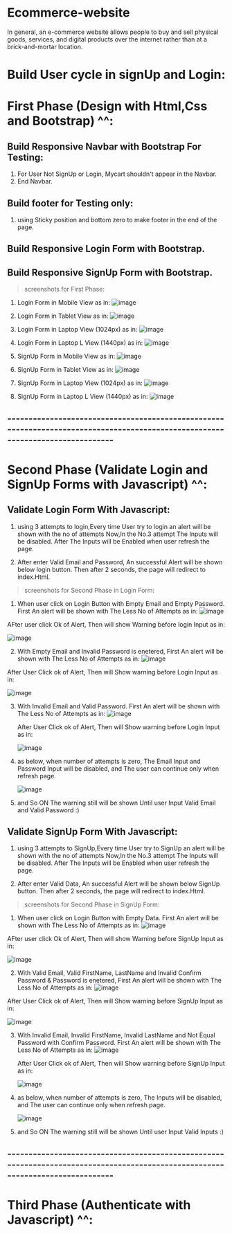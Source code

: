 # Ecommerce-website
In general, an e-commerce website allows people to buy and sell physical goods, services, and digital products over the internet rather than at a brick-and-mortar location.

# Build User cycle in signUp and Login:

# First Phase (Design with Html,Css and Bootstrap) ^^:

## Build Responsive Navbar with Bootstrap For Testing:
  1. For User Not SignUp or Login, Mycart  shouldn't appear in the Navbar.
  2. End Navbar.
  
## Build footer for Testing only:
  1. using Sticky position and bottom zero to make footer in the end of the page.

## Build Responsive Login Form with Bootstrap.

## Build Responsive SignUp Form with Bootstrap.

> screenshots for First Phase:
  1. Login Form in Mobile View as in: 
    ![image](img/FirstPhaseLoginFormWithMobileView.png)
  
  2. Login Form in Tablet View as in:
    ![image](img/FirstPhaseLoginFormWithTabletView.png)
  
  3. Login Form in Laptop View (1024px) as in:
    ![image](img/FirstPhaseLoginFormWithLaptopView1024Px.png)

  4. Login Form in Laptop L View (1440px) as in:
    ![image](img/FirstPhaseLoginFormWithLaptopLView1440Px.png)

  5. SignUp Form in Mobile View as in:
    ![image](img/FirstPhaseSignUpFormWithMobileView.png)

  6. SignUp Form in Tablet View as in:
    ![image](img/FirstPhaseSignUpFormWithTabletView.png)
 
  7. SignUp Form in Laptop View (1024px) as in:
    ![image](img/FirstPhaseSignUpFormWithLaptopView1024Px.png)

  8. SignUp Form in Laptop L View (1440px) as in:
    ![image](img/FirstPhaseSignUpFormWithLaptopView1440Px.png)
 
## -------------------------------------------------------------------------------------------------------------------------------

# Second Phase (Validate Login and SignUp Forms with Javascript) ^^:

## Validate Login Form With Javascript:
 1. using 3 attempts to login,Every time User try to login an alert will be shown with the no of attempts Now,In the No.3 attempt The Inputs will be disabled. After The Inputs will be Enabled when user refresh the page.

 2. After enter Valid Email and Password, An successful Alert will be shown below login button. Then after 2 seconds, the page will redirect to index.Html.

 > screenshots for Second Phase in Login Form:
 1. When user click on Login Button with Empty Email and Empty Password. First An alert will be shown with The Less No of Attempts as in:
   ![image](img/SecondPhaseWhenUserInputEmptyValuesWillShowNumberofAttempts.jpg)

  AFter user click Ok of Alert, Then will show Warning before login Input as in:

  ![image](img/SecondPhaseWhenUserInputEmptyValuesWithWarningInLoginForm.png)

 2. With Empty Email and Invalid Password is enetered, First An alert will be shown with The Less No of Attempts as in:
   ![image](img/SecondPhaseWhenUserInputEmptyEmail%26InvalidPasswordInLoginForm.jpg)

   After User Click ok of Alert, Then will Show warning before Login Input as in:

   ![image](img/SecondPhaseWhenUserInputEmptyEmail%26InvalidPasswordWithWarningLoginForm.png)

3. With Invalid Email and Valid Password. First An alert will be shown with The Less No of Attempts as in:
   ![image](img/SecondPhaseWhenUserInputInvalidEmail%26ValidPasswordLoginFormWithNoOfAttempts.jpg)

   After User Click ok of Alert, Then will Show warning before Login Input as in:

   ![image](img/SecondPhaseWhenUserInputInvalidEmail%26ValidPasswordLoginFormWithWarning.png)

4. as below, when number of attempts is zero, The Email Input and Password Input will be disabled, and The user can continue only when refresh page.

   ![image](img/SecondPhaseWhenUserInputInvalidEmail%26ValidPasswordLoginFormWithWarning.png)

5. and So ON The warning still will be shown Until user Input Valid Email and Valid Password :)

## Validate SignUp Form With Javascript:
 1. using 3 attempts to SignUp,Every time User try to SignUp an alert will be shown with the no of attempts Now,In the No.3 attempt The Inputs will be disabled. After The Inputs will be Enabled when user refresh the page.

 2. After enter Valid Data, An successful Alert will be shown below SignUp button. Then after 2 seconds, the page will redirect to index.Html.

 > screenshots for Second Phase in SignUp Form:
 1. When user click on Login Button with Empty Data. First An alert will be shown with The Less No of Attempts as in:
   ![image](img/SecondPhaseSignUpWhenUserInputEmptyValuesWillShowNumberofAttempts.jpg)

  AFter user click Ok of Alert, Then will show Warning before SignUp Input as in:

  ![image](img/SecondPhaseSignUpWhenUserInputEmptyValuesWithWarningInLoginForm.png)

 2. With Valid Email, Valid FirstName, LastName and Invalid Confirm Password & Password is enetered, First An alert will be shown with The Less No of Attempts as in:
   ![image](img/SecondPhaseWhenUserInputValidEmail&ValidFirstName&ValidLastName&InvalidPasswordInSignUpForm.jpg)

   After User Click ok of Alert, Then will Show warning before SignUp Input as in:

   ![image](img/SecondPhaseWhenUserInputValidEmail&ValidFirstName&ValidLastName&InvalidPasswordWithWarningSignUpForm.png)

3. With Invalid Email, Invalid FirstName, Invalid LastName and Not Equal Password with Confirm Password. First An alert will be shown with The Less No of Attempts as in:
   ![image](img/SecondPhaseWhenUserInputInvalidEmail&InvalidFirstName&InvalidLastName&NotEqualPasswordsSignUpFormWithNoOfAttempts.jpg)

   After User Click ok of Alert, Then will Show warning before SignUp Input as in:

   ![image](img/SecondPhaseWhenUserInputInvalidEmail&InvalidFirstName&InvalidLastName&NotEqualPasswordsSignUpFormWithNoOfAttemptsWithWarning.png)

4. as below, when number of attempts is zero, The Inputs will be disabled, and The user can continue only when refresh page.

   ![image](img/SecondPhaseWhenUserInputInvalidEmail&InvalidFirstName&InvalidLastName&NotEqualPasswordsSignUpFormWithNoOfAttemptsWithWarning.png)

5. and So ON The warning still will be shown Until user Input Valid Inputs :)

## -------------------------------------------------------------------------------------------------------------------------------

# Third Phase (Authenticate with Javascript) ^^:








  
 

